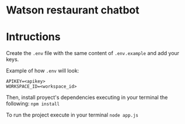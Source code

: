 # Watson restaurant chatbot

# Intructions

Create the `.env` file with the same content of `.env.example` and add your keys.

Example of how `.env` will look:
```
APIKEY=<apikey>
WORKSPACE_ID=<workspace_id>
```

Then, install proyect's dependencies executing in your terminal the following: `npm install`

To run the project execute in your terminal `node app.js`
